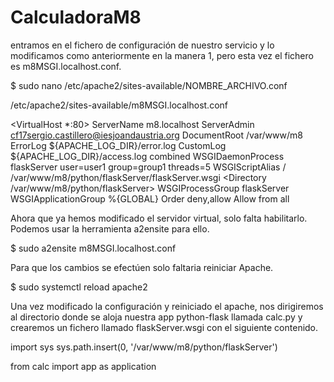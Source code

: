 # CalculadoraM8

entramos en el fichero de configuración de nuestro servicio y lo modificamos como anteriormente en la manera 1, pero esta vez el fichero es m8MSGI.localhost.conf.

$	sudo nano /etc/apache2/sites-available/NOMBRE_ARCHIVO.conf 




/etc/apache2/sites-available/m8MSGI.localhost.conf

<VirtualHost *:80>
        ServerName m8.localhost
        ServerAdmin cf17sergio.castillero@iesjoandaustria.org
        DocumentRoot /var/www/m8
        ErrorLog ${APACHE_LOG_DIR}/error.log
        CustomLog ${APACHE_LOG_DIR}/access.log combined
        WSGIDaemonProcess flaskServer user=user1 group=group1 threads=5
        WSGIScriptAlias / /var/www/m8/python/flaskServer/flaskServer.wsgi
         <Directory /var/www/m8/python/flaskServer>
             WSGIProcessGroup flaskServer
             WSGIApplicationGroup %{GLOBAL}
             Order deny,allow
             Allow from all
         </Directory>
</VirtualHost>



Ahora que ya hemos modificado el servidor virtual, solo falta habilitarlo. Podemos usar la herramienta a2ensite para ello.

$	sudo a2ensite m8MSGI.localhost.conf 


Para que los cambios se efectúen solo faltaria reiniciar Apache.

$	sudo systemctl reload apache2 


Una vez modificado la configuración y reiniciado el apache, nos dirigiremos al directorio donde se aloja nuestra app python-flask llamada calc.py y crearemos un fichero llamado flaskServer.wsgi con el siguiente contenido.

import sys
sys.path.insert(0, '/var/www/m8/python/flaskServer')

from calc import app as application

